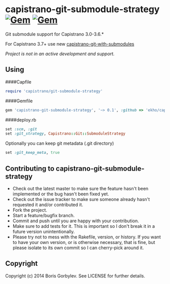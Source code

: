 # capistrano-git-submodule-strategy [![Gem](https://img.shields.io/gem/v/capistrano-git-submodule-strategy.svg?maxAge=2592000)](https://rubygems.org/gems/capistrano-git-submodule-strategy) [![Gem](https://img.shields.io/gem/dt/capistrano-git-submodule-strategy.svg?maxAge=2592000)](https://rubygems.org/gems/capistrano-git-submodule-strategy)

Git submodule support for Capistrano 3.0-3.6.*

For Capistrano 3.7+ use new [capistrano-git-with-submodules](https://github.com/ekho/capistrano-git-with-submodules)

*Project is not in an active development and support.*


## Using

####Capfile
```ruby
require 'capistrano/git-submodule-strategy'
```

####Gemfile
```ruby
gem 'capistrano-git-submodule-strategy', '~> 0.1', :github => 'ekho/capistrano-git-submodule-strategy'
```

####deploy.rb
```ruby
set :scm, :git
set :git_strategy, Capistrano::Git::SubmoduleStrategy
```
Optionally you can keep git metadata (.git directory)
```ruby
set :git_keep_meta, true
```

## Contributing to capistrano-git-submodule-strategy
 
* Check out the latest master to make sure the feature hasn't been implemented or the bug hasn't been fixed yet.
* Check out the issue tracker to make sure someone already hasn't requested it and/or contributed it.
* Fork the project.
* Start a feature/bugfix branch.
* Commit and push until you are happy with your contribution.
* Make sure to add tests for it. This is important so I don't break it in a future version unintentionally.
* Please try not to mess with the Rakefile, version, or history. If you want to have your own version, or is otherwise necessary, that is fine, but please isolate to its own commit so I can cherry-pick around it.

## Copyright

Copyright (c) 2014 Boris Gorbylev. See LICENSE for further details.

